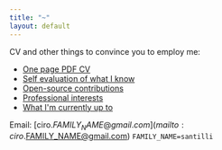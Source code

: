 ```yaml
---
title: "~"
layout: default
---
```


CV and other things to convince you to employ me:

- [One page PDF CV](http://cirosantilli.uphero.com/cv/latest/pdf/cv.pdf)
- [Self evaluation of what I know](self-evaluation)
- [Open-source contributions](contrib)
- [Professional interests](interests)
- [What I'm currently up to](current)

Email: [ciro.$FAMILY_NAME@gmail.com](mailto:ciro.$FAMILY_NAME@gmail.com) `FAMILY_NAME=santilli`
